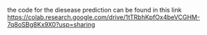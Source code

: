 the code for the diesease prediction can be found in this link https://colab.research.google.com/drive/1tTRbhKpfOx4beVCGHM-7q8oSBg8Kx9X0?usp=sharing
